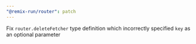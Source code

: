 ```yaml
---
"@remix-run/router": patch
---
```


Fix `router.deleteFetcher` type definition which incorrectly specified `key` as an optional parameter
